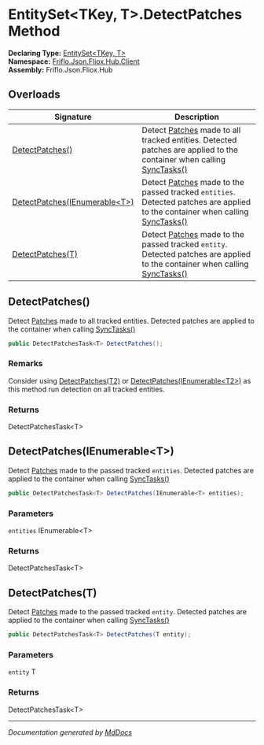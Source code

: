 ﻿<!--  
  <auto-generated>   
    The contents of this file were generated by a tool.  
    Changes to this file may be list if the file is regenerated  
  </auto-generated>   
-->

# EntitySet\<TKey, T\>.DetectPatches Method

**Declaring Type:** [EntitySet\<TKey, T\>](../index.md)  
**Namespace:** [Friflo.Json.Fliox.Hub.Client](../../index.md)  
**Assembly:** Friflo.Json.Fliox.Hub

## Overloads

| Signature                                                     | Description                                                                                                                                                                                                               |
| ------------------------------------------------------------- | ------------------------------------------------------------------------------------------------------------------------------------------------------------------------------------------------------------------------- |
| [DetectPatches()](#detectpatches)                             | Detect [Patches](../../DetectPatchesTask-1/properties/Patches.md) made to all tracked entities. Detected patches are applied to the container when calling [SyncTasks()](../../FlioxClient/methods/SyncTasks.md)          |
| [DetectPatches(IEnumerable\<T\>)](#detectpatchesienumerablet) | Detect [Patches](../../DetectPatchesTask-1/properties/Patches.md) made to the passed tracked `entities`. Detected patches are applied to the container when calling [SyncTasks()](../../FlioxClient/methods/SyncTasks.md) |
| [DetectPatches(T)](#detectpatchest)                           | Detect [Patches](../../DetectPatchesTask-1/properties/Patches.md) made to the passed tracked `entity`. Detected patches are applied to the container when calling [SyncTasks()](../../FlioxClient/methods/SyncTasks.md)   |

## DetectPatches()

Detect [Patches](../../DetectPatchesTask-1/properties/Patches.md) made to all tracked entities. Detected patches are applied to the container when calling [SyncTasks()](../../FlioxClient/methods/SyncTasks.md)

```csharp
public DetectPatchesTask<T> DetectPatches();
```

### Remarks

 Consider using [DetectPatches(T2)](#detectpatchest) or [DetectPatches(IEnumerable\<T2\>)](#detectpatchesienumerablet)            as this method run detection on all tracked entities. 

### Returns

DetectPatchesTask\<T\>

## DetectPatches(IEnumerable\<T\>)

Detect [Patches](../../DetectPatchesTask-1/properties/Patches.md) made to the passed tracked `entities`. Detected patches are applied to the container when calling [SyncTasks()](../../FlioxClient/methods/SyncTasks.md)

```csharp
public DetectPatchesTask<T> DetectPatches(IEnumerable<T> entities);
```

### Parameters

`entities`  IEnumerable\<T\>

### Returns

DetectPatchesTask\<T\>

## DetectPatches(T)

Detect [Patches](../../DetectPatchesTask-1/properties/Patches.md) made to the passed tracked `entity`. Detected patches are applied to the container when calling [SyncTasks()](../../FlioxClient/methods/SyncTasks.md)

```csharp
public DetectPatchesTask<T> DetectPatches(T entity);
```

### Parameters

`entity`  T

### Returns

DetectPatchesTask\<T\>

___

*Documentation generated by [MdDocs](https://github.com/ap0llo/mddocs)*
